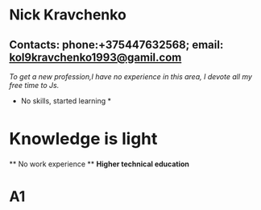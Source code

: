 # Nick Kravchenko #
## Contacts: phone:+375447632568; email: kol9kravchenko1993@gamil.com ##
_To get a new profession,I have no experience in this area, I devote all my free time to Js._
* No skills, started learning *
### <div><h1> Knowledge is light </h1></div>
** No work experience **
__Higher technical education__
# A1 #
